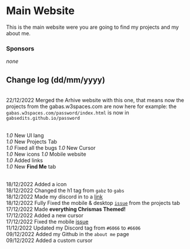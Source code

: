 # Main Website
This is the main website were you are going to find my projects and my about me.
### Sponsors
*none*


## Change log (dd/mm/yyyy)
<br> 22/12/2022 Merged the Arhive website with this one, that means now the projects from the gabas.w3spaces.com are now here for example: the `gabas.w3spaces.com/password/index.html` is now in `gabsedits.github.io/password`

<br>*1.0* New UI lang</li>
<br>*1.0* New Projects Tab</li>
<br>*1.0* Fixed all the bugs</li>
<br1>*1.0* New Cursor</li>
<br>*1.0* New icons</li>
<br1>*1.0* Mobile website</li>
<br>*1.0* Added links </li>
<br>*1.0* New <b>Find Me</b> tab </li>

<br>18/12/2022 Added a icon
<br> 18/12/2022 Changed the h1 tag from `gabz` to `gabs`
<br>18/12/2022 Made my discord in to a <a href="https://discordapp.com/users/841649648606249021" target="_blank" rel="noopener">link</a>
<br>18/12/2022 Fully Fixed the mobile & desktop <a href="https://github.com/GabsEdits/website/issues/1" target="_blank" rel="noopener">`issue`</a> from the projects tab <br>
<br1> 17/12/2022 Made **everything Chrismas Themed!** 
<br> 17/12/2022 Added a new cursor
<br> 17/12/2022 Fixed the mobile <a href="https://github.com/GabsEdits/website/issues/1" target="_blank" rel="noopener">issue</a></br>
<br1>11/12/2022 Updated my Discord tag from `#6066` to `#6606`
<br>09/12/2022 Added my Github in the `about me` page</br>
<br1>09/12/2022 Added a custom cursor</br1>
